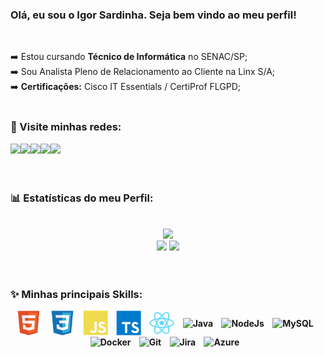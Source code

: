 <h3>Olá, eu sou o Igor Sardinha. Seja bem vindo ao meu perfil!</h3><br>
<p align="left">
➡️ Estou cursando <b>Técnico de Informática</b> no SENAC/SP;<br> 
➡️ Sou Analista Pleno de Relacionamento ao Cliente na Linx S/A;<br>
➡️ <b>Certificações:</b> Cisco IT Essentials / CertiProf FLGPD;<br><br>
<h3><b>🔦 Visite minhas redes:<b></h3>
<div align="left" style="display: flex">
<a href="https://instagram.com/igor.sardinha" target="_blank"><img src="https://img.shields.io/badge/Instagram-E4405F?style=for-the-badge&logo=instagram&logoColor=white"></a>
<a href="https://linkedin.com/in/igorsardinha" target="_blank"><img src="https://img.shields.io/badge/LinkedIn-0077B5?style=for-the-badge&logo=linkedin&logoColor=white"></a>
<a href="https://discordapp.com/users/327552725212725248" target="_blank"><img src="https://img.shields.io/badge/Discord-7289DA?style=for-the-badge&logo=discord&logoColor=white"></a>
<a href="https://open.spotify.com/user/12184304695?si=1fe639b877564dd5" target="_blank"><img src="https://img.shields.io/badge/Spotify-1ED760?&style=for-the-badge&logo=spotify&logoColor=white"></a>
 <a href="https://www.credly.com/users/igor.sardinha/badges" target="_blank"><img src="https://img.shields.io/badge/Credly-FF6B00?style=for-the-badge&logo=Credly&logoColor=white"></a>
</div>
<br>
<br>
<h3><b>📊 Estatísticas do meu Perfil:<b></h3>
<br>
<div align="center" style="display: inline_block">
<img src="https://streak-stats.demolab.com?user=igorsardinha&theme=dark&hide_border=true&background=0D1117&locale=pt-br&date_format=j%2Fn%5B%2FY%5D"/><br>
<img height="150px" src="https://github-readme-stats.vercel.app/api?username=igorsardinha&show_icons=true&theme=github_dark&hide_title=true&hide_border=true&locale=pt-br"/>
<img height="150px" src="https://github-readme-stats.vercel.app/api/top-langs/?username=igorsardinha&layout=compact&theme=github_dark&hide_title=true&hide_border=true&locale=pt-br&langs_count=8"/>
</div>
<br>
<div style="display: inline_block"><br>
<h3><b>✨ Minhas principais Skills:<b></h3>
<p align="center">
<img title="HTML"  align="center" alt="HTML" height="40" width="40" src="https://raw.githubusercontent.com/devicons/devicon/master/icons/html5/html5-original.svg">
&nbsp;&nbsp;
<img title="CSS" align="center" alt="CSS" height="40" width="40" src="https://raw.githubusercontent.com/devicons/devicon/master/icons/css3/css3-original.svg">
&nbsp;&nbsp;
<img title="JavaScript" align="center" alt="Js" height="40" width="40" src="https://raw.githubusercontent.com/devicons/devicon/master/icons/javascript/javascript-plain.svg">
&nbsp;&nbsp;
<img title="TypeScript" align="center" alt="Ts" height="40" width="40" src="https://raw.githubusercontent.com/devicons/devicon/master/icons/typescript/typescript-plain.svg">
&nbsp;&nbsp;
<img title="React" align="center" alt="React" height="40" width="40" src="https://raw.githubusercontent.com/devicons/devicon/master/icons/react/react-original.svg">
&nbsp;&nbsp;
<img title="Java" align="center" alt="Java" height="40" width="40" src="https://cdn.jsdelivr.net/gh/devicons/devicon/icons/java/java-plain.svg">
&nbsp;&nbsp;
<img title="NodeJs" align="center" alt="NodeJs" height="40" width="40" src="https://cdn.jsdelivr.net/gh/devicons/devicon/icons/nodejs/nodejs-plain.svg">
&nbsp;&nbsp;
<img title="MySQL" align="center" alt="MySQL" height="40" width="40" src="https://cdn.jsdelivr.net/gh/devicons/devicon/icons/mysql/mysql-original.svg">
&nbsp;&nbsp;
<img title="Docker" align="center" alt="Docker" height="40" width="40" src="https://cdn.jsdelivr.net/gh/devicons/devicon/icons/docker/docker-plain.svg">
&nbsp;&nbsp;
<img title="Git" align="center" alt="Git" height="40" width="40" src="https://cdn.jsdelivr.net/gh/devicons/devicon/icons/git/git-plain.svg">
&nbsp;&nbsp;
<img title="Jira" align="center" alt="Jira" height="40" width="40" src="https://cdn.jsdelivr.net/gh/devicons/devicon/icons/jira/jira-original.svg">
&nbsp;&nbsp;
<img title="Azure" align="center" alt="Azure" height="40" width="40" src="https://cdn.jsdelivr.net/gh/devicons/devicon/icons/azure/azure-original.svg">
&nbsp;&nbsp;
</p>
</div>
<br>

 
                                                                                                         
